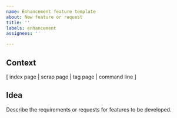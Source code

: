```yaml
---
name: Enhancement feature template
about: New feature or request
title: ''
labels: enhancement
assignees: ''

---
```


## Context
[ index page | scrap page | tag page | command line ]

## Idea
Describe the requirements or requests for features to be developed.

